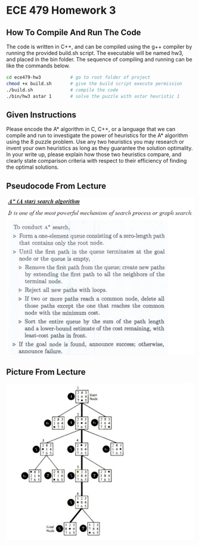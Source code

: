 # ECE 479 Homework 3
## How To Compile And Run The Code
The code is written in C++, and can be compiled using the g++ compiler by
running the provided build.sh script. The executable will be named hw3, and
placed in the bin folder. The sequence of compiling and running can be like the
commands below.
```bash
cd ece479-hw3           # go to root folder of project
chmod +x build.sh       # give the build script execute permission
./build.sh              # compile the code
./bin/hw3 astar 1       # solve the puzzle with astar heuristic 1
```

## Given Instructions
Please encode the A* algorithm in C, C++, or a language that we can compile and run 
to investigate the power of heuristics for the A* algorithm using the 8 puzzle 
problem.  Use any two heuristics you may research or invent your own heuristics as 
long as they guarantee the solution optimality. In your write up, please explain how 
those two heuristics compare, and clearly state comparison criteria with respect to 
their efficiency of finding the optimal solutions.

## Pseudocode From Lecture
![Pseudocode](images/astar-pseudocode.png)

## Picture From Lecture
![Illustration](images/astar-picture.png)

